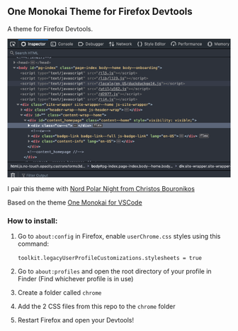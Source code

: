 ## One Monokai Theme for Firefox Devtools
A theme for Firefox Devtools.

![One Monokai Firefox Devtools](/theme.png)

I pair this theme with [Nord Polar Night from Christos Bouronikos](https://github.com/ChristosBouronikos/Nord-Polar-Night-Theme)

Based on the theme [One Monokai for VSCode](https://marketplace.visualstudio.com/items?itemName=azemoh.one-monokai)

### How to install:

1. Go to `about:config` in Firefox, enable `userChrome.css` styles using this command:

    `toolkit.legacyUserProfileCustomizations.stylesheets = true`

2. Go to `about:profiles` and open the root directory of your profile in Finder (Find whichever profile is in use)
 
3. Create a folder called `chrome`

4. Add the 2 CSS files from this repo to the `chrome` folder

5. Restart Firefox and open your Devtools!

